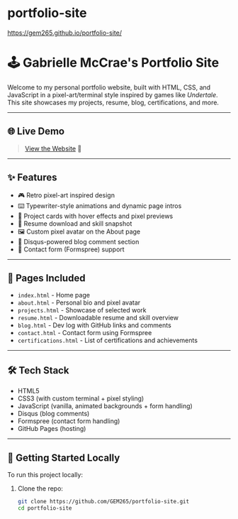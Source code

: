 # portfolio-site

https://gem265.github.io/portfolio-site/ 

# 🕹️ Gabrielle McCrae's Portfolio Site

Welcome to my personal portfolio website, built with HTML, CSS, and JavaScript in a pixel-art/terminal style inspired by games like *Undertale*. This site showcases my projects, resume, blog, certifications, and more.

---

## 🌐 Live Demo

> [View the Website](https://gem265.github.io/portfolio-site/) 🔗

---

## ✨ Features

- 🎮 Retro pixel-art inspired design
- ⌨️ Typewriter-style animations and dynamic page intros
- 🧠 Project cards with hover effects and pixel previews
- 📜 Resume download and skill snapshot
- 🖼️ Custom pixel avatar on the About page
- 💬 Disqus-powered blog comment section
- 📧 Contact form (Formspree) support

---

## 📂 Pages Included

- `index.html` - Home page
- `about.html` - Personal bio and pixel avatar
- `projects.html` - Showcase of selected work
- `resume.html` - Downloadable resume and skill overview
- `blog.html` - Dev log with GitHub links and comments
- `contact.html` - Contact form using Formspree
- `certifications.html` - List of certifications and achievements

---

## 🛠️ Tech Stack

- HTML5
- CSS3 (with custom terminal + pixel styling)
- JavaScript (vanilla, animated backgrounds + form handling)
- Disqus (blog comments)
- Formspree (contact form handling)
- GitHub Pages (hosting)

---

## 🚀 Getting Started Locally

To run this project locally:

1. Clone the repo:
   ```bash
   git clone https://github.com/GEM265/portfolio-site.git
   cd portfolio-site
